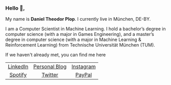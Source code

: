 ### Hello 👋,

My name is **Daniel Theodor Plop**. I currently live in München, DE-BY.

I am a Computer Scientist in Machine Learning. 
I hold a bachelor’s degree in computer science (with a major in Games Engineering), 
and a master’s degree in computer science (with a major in Machine Learning & Reinforcement Learning) from Technische Universität München (TUM).

If we haven't already met, you can find me here

<center>
  
<table>
<tbody>
</td></tr></thead>
<tr class="odd">
<td style="text-align: center;"><a href="https://linkedin.com/in/plopd">LinkedIn</a></td>
<td style="text-align: center;"><a href="https://plopd.github.io">Personal Blog</a></td>
<td style="text-align: center;"><a href="https://www.instagram.com/_danielplop_">Instagram</a></td>
</tr>
<tr class="even">
<td style="text-align: center;"><a href="https://open.spotify.com/user/dantevertigo">Spotify</a></td>
<td style="text-align: center;"><a href="https://twitter.com/DanielTPlop">Twitter</a></td>
<td style="text-align: center;"><a href="https://paypal.me/plopd">PayPal</a></td>
</tr>
</tbody>
</table>

</center>

<!--
**plopd/plopd** is a ✨ _special_ ✨ repository because its `README.md` (this file) appears on your GitHub profile.

Here are some ideas to get you started:

- 🔭 I’m currently working on ...
- 🌱 I’m currently learning ...
- 👯 I’m looking to collaborate on ...
- 🤔 I’m looking for help with ...
- 💬 Ask me about ...
- 📫 How to reach me: ...
- 😄 Pronouns: ...
- ⚡ Fun fact: ...
-->
